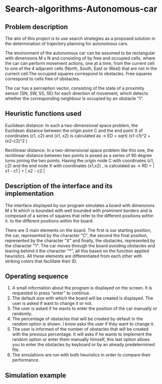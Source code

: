 # Search-algorithms-Autonomous-car
## Problem description
The aim of this project is to use search strategies as a proposed solution in the determination of trajectory planning for autonomous cars.

The environment of the autonomous car can be assumed to be rectangular with dimensions M x N and consisting of by free and occupied cells, where the car can perform movement actions, one at a time, from the current cell to one of the 4 adjacent cells (North, South, East or West) that are not in the current cell.The occupied squares correspond to obstacles. Free squares correspond to cells free of obstacles.

The car has a perception vector, consisting of the state of a proximity sensor (SN, SW, SS, SE) for each direction of movement, which detects whether the corresponding neighbour is occupied by an obstacle "1".


## Heuristic functions used
Euclidean distance: In such a two-dimensional space problem, the Euclidean distance between the origin point C and the end point X of coordinates (c1, c2) and (x1, x2) is calculated as -> ED = sqrt( (x1-c1)^2 + (x2-c2)^2 )

Rectilinear distance: In a two-dimensional space problem like this one, the rectilinear distance between two points is posed as a series of 90 degree turns joining the two points. Having the origin node C with coordinates (c1, c2) and the end node X with coordinates (x1,x2) , is calculated as -> RD = | x1 - c1 | + | x2 - c2 |

## Description of the interface and its implementation
The interface displayed by our program simulates a board with dimensions M x N which is bounded with well bounded with prominent borders and is composed of a series of squares that refer to the different positions within it. to the different positions within the board.

There are 3 main elements on the board. The first is our starting position, the car, represented by the character "C", the second the final position, represented by the character "X" and finally, the obstacles, represented by the character "1". The car moves through the board avoiding obstacles and leaving behind it the character "*", all this based on the function applied heuristics. All these elements are differentiated from each other with striking colors that facilitate their
ID.

## Operating sequence
1) A small information about the program is displayed on the screen. It is requested to press "enter" to continue.
2) The default size with which the board will be created is displayed. The user is asked if want to change it or not.
3) The user is asked if he wants to enter the position of the car manually or randomly.
4) The percentage of obstacles that will be created by default in the random option is shown. I know asks the user if they want to change it.
5) The user is informed of the number of obstacles that will be created with the previous percentage. It will asks if he wants to implement the random option or enter them manually himself, this last option allows you to enter the obstacles by keyboard or by an already predetermined file.
6) The simulations are run with both heuristics in order to compare their performance.

## Simulation example





